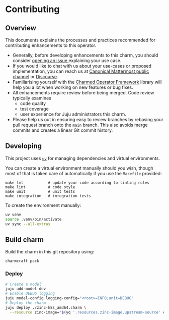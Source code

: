 # Contributing

## Overview

This documents explains the processes and practices recommended for contributing enhancements to
this operator.

- Generally, before developing enhancements to this charm, you should consider [opening an issue
  ](https://github.com/jnsgruk/zinc-k8s-operator/issues) explaining your use case.
- If you would like to chat with us about your use-cases or proposed implementation, you can reach
  us at [Canonical Mattermost public channel](https://chat.charmhub.io/charmhub/channels/charm-dev)
  or [Discourse](https://discourse.charmhub.io/).
- Familiarising yourself with the [Charmed Operator Framework](https://juju.is/docs/sdk) library
  will help you a lot when working on new features or bug fixes.
- All enhancements require review before being merged. Code review typically examines
  - code quality
  - test coverage
  - user experience for Juju administrators this charm.
- Please help us out in ensuring easy to review branches by rebasing your pull request branch onto
  the `main` branch. This also avoids merge commits and creates a linear Git commit history.

## Developing

This project uses [`uv`](https://github.com/astral-sh/uv) for managing dependencies and virtual
environments.

You can create a virtual environment manually should you wish, though most of that is taken
care of automatically if you use the `Makefile` provided:

```shell
make fmt           # update your code according to linting rules
make lint          # code style
make unit          # unit tests
make integration   # integration tests
```

To create the environment manually:

```bash
uv venv
source .venv/bin/activate
uv sync --all-extras
```

## Build charm

Build the charm in this git repository using:

```shell
charmcraft pack
```

### Deploy

```bash
# Create a model
juju add-model dev
# Enable DEBUG logging
juju model-config logging-config="<root>=INFO;unit=DEBUG"
# Deploy the charm
juju deploy ./zinc-k8s_amd64.charm \
  --resource zinc-image="$(yq '.resources.zinc-image.upstream-source' charmcraft.yaml)"
```
